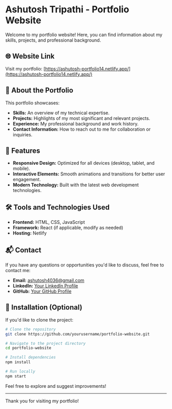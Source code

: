 # Ashutosh Tripathi - Portfolio Website

Welcome to my portfolio website! Here, you can find information about my skills, projects, and professional background.

## 🌐 Website Link
Visit my portfolio: [https://ashutosh-portfolio14.netlify.app/](https://ashutosh-portfolio14.netlify.app/)

## 📄 About the Portfolio
This portfolio showcases:
- **Skills:** An overview of my technical expertise.
- **Projects:** Highlights of my most significant and relevant projects.
- **Experience:** My professional background and work history.
- **Contact Information:** How to reach out to me for collaboration or inquiries.

## 🚀 Features
- **Responsive Design:** Optimized for all devices (desktop, tablet, and mobile).
- **Interactive Elements:** Smooth animations and transitions for better user engagement.
- **Modern Technology:** Built with the latest web development technologies.

## 🛠️ Tools and Technologies Used
- **Frontend:** HTML, CSS, JavaScript
- **Framework:** React (if applicable, modify as needed)
- **Hosting:** Netlify

## 📬 Contact
If you have any questions or opportunities you'd like to discuss, feel free to contact me:
- **Email:** [ashutosh4036@gmail.com](mailto:ashutosh4036@gmail.com)
- **LinkedIn:** [Your LinkedIn Profile](#)
- **GitHub:** [Your GitHub Profile](#)

## 📂 Installation (Optional)
If you'd like to clone the project:

```bash
# Clone the repository
git clone https://github.com/yourusername/portfolio-website.git

# Navigate to the project directory
cd portfolio-website

# Install dependencies
npm install

# Run locally
npm start
```

Feel free to explore and suggest improvements!

---
Thank you for visiting my portfolio!